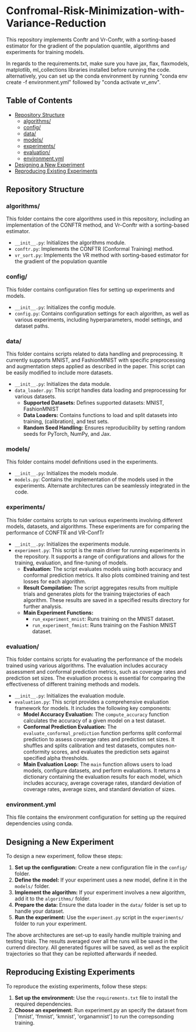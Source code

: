 
# Confromal-Risk-Minimization-with-Variance-Reduction

This repository implements Conftr and Vr-Conftr, with a sorting-based estimator for the gradient of the population quantile, algorithms and experiments for training models.

In regards to the requirements.txt, make sure you have jax, flax, flaxmodels, matplotlib, ml_collections libraries installed before running the code.
alternatively, you can set up the conda environment by running "conda env create -f environment.yml" followed by "conda activate vr_env".
## Table of Contents

- [Repository Structure](#repository-structure)
  - [algorithms/](#algorithms)
  - [config/](#config)
  - [data/](#data)
  - [models/](#models)
  - [experiments/](#experiments)
  - [evaluation/](#evaluation)
  - [environment.yml](#environment-yml)
- [Designing a New Experiment](#designing-a-new-experiment)
- [Reproducing Existing Experiments](#reproducing-existing-experiments)

## Repository Structure

### algorithms/

This folder contains the core algorithms used in this repository, including an implementation of the CONFTR method, and Vr-Conftr with a sorting-based estimator.

- `__init__.py`: Initializes the algorithms module.
- `conftr.py`: Implements the CONFTR (Conformal Training) method.
- `vr_sort.py`: Implements the VR method with sorting-based estimator for the gradient of the population quantile
### config/

This folder contains configuration files for setting up experiments and models.

- `__init__.py`: Initializes the config module.
- `config.py`: Contains configuration settings for each algorithm, as well as various experiments, including hyperparameters, model settings, and dataset paths.

### data/

This folder contains scripts related to data handling and preprocessing. It currently supports MNIST, and FashionMNIST with specific preprocessing and augmentation steps applied as described in the paper. This script can be easily modified to include more datasets. 

- `__init__.py`: Initializes the data module.
- `data_loader.py`: This script handles data loading and preprocessing for various datasets.
  - **Supported Datasets:** Defines supported datasets: MNIST, FashionMNIST
  - **Data Loaders:** Contains functions to load and split datasets into training, (calibration), and test sets.
  - **Random Seed Handling:** Ensures reproducibility by setting random seeds for PyTorch, NumPy, and Jax.

### models/

This folder contains model definitions used in the experiments.
- `__init__.py`: Initializes the models module.
- `models.py`: Contains the implementation of the models used in the experiments. Alternate architectures can be seamlessly integrated in the code. 

### experiments/

This folder contains scripts to run various experiments involving different models, datasets, and algorithms. These experiments are for comparing the performance of CONFTR and VR-ConfTr
- `__init__.py`: Initializes the experiments module.
- `experiment.py`: This script is the main driver for running experiments in the repository. It supports a range of configurations and allows for the training, evaluation, and fine-tuning of models.
  - **Evaluation:** The script evaluates models using both accuracy and conformal prediction metrics. It also plots combined training and test losses for each algorithm.
  - **Result Compilation:** The script aggregates results from multiple trials and generates plots for the training trajectories of each algorithm. These results are saved in a specified results directory for further analysis.
  - **Main Experiment Functions:**
    - `run_experiment_mnist`: Runs training on the MNIST dataset.
    - `run_experiment_fmnist`: Runs training on the Fashion MNIST dataset.

### evaluation/

This folder contains scripts for evaluating the performance of the models trained using various algorithms. The evaluation includes accuracy assessment and conformal prediction metrics, such as coverage rates and prediction set sizes. The evaluation process is essential for comparing the effectiveness of different training methods and models.

- `__init__.py`: Initializes the evaluation module.
- `evaluation.py`: This script provides a comprehensive evaluation framework for models. It includes the following key components:
  - **Model Accuracy Evaluation:** The `compute_accuracy` function calculates the accuracy of a given model on a test dataset.
  - **Conformal Prediction Evaluation:** The `evaluate_conformal_prediction` function performs split conformal prediction to assess coverage rates and prediction set sizes. It shuffles and splits calibration and test datasets, computes non-conformity scores, and evaluates the prediction sets against specified alpha thresholds.
  - **Main Evaluation Loop:** The `main` function allows users to load models, configure datasets, and perform evaluations. It returns a dictionary containing the evaluation results for each model, which includes accuracy, average coverage rates, standard deviation of coverage rates, average sizes, and standard deviation of sizes.

### environment.yml

This file contains the environment configuration for setting up the required dependencies using conda.

## Designing a New Experiment

To design a new experiment, follow these steps:

1. **Set up the configuration:** Create a new configuration file in the `config/` folder.
2. **Define the model:** If your experiment uses a new model, define it in the `models/` folder.
3. **Implement the algorithm:** If your experiment involves a new algorithm, add it to the `algorithms/` folder.
4. **Prepare the data:** Ensure the data loader in the `data/` folder is set up to handle your dataset.
5. **Run the experiment:** Use the `experiment.py` script in the `experiments/` folder to run your experiment.
  
The above architectures are set-up to easily handle multiple training and testing trials. The results averaged over all the runs will be saved in the currend directory. All generated figures will be saved, as well as the explicit trajectories so that they can be replotted afterwards if needed. 
## Reproducing Existing Experiments

To reproduce the existing experiments, follow these steps:

1. **Set up the environment:** Use the `requirements.txt` file to install the required dependencies. 
2. **Choose an experiment:** Run experiment.py an specify the dataset from ['mnist', 'fmnist', 'kmnist', 'organamnist'] to run the correpsonding training.
